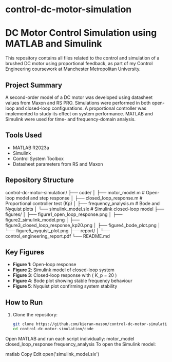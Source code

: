# control-dc-motor-simulation
# DC Motor Control Simulation using MATLAB and Simulink

This repository contains all files related to the control and simulation of a brushed DC motor using proportional feedback, as part of my Control Engineering coursework at Manchester Metropolitan University.

## Project Summary

A second-order model of a DC motor was developed using datasheet values from Maxon and RS PRO. Simulations were performed in both open-loop and closed-loop configurations. A proportional controller was implemented to study its effect on system performance. MATLAB and Simulink were used for time- and frequency-domain analysis.

## Tools Used
- MATLAB R2023a
- Simulink
- Control System Toolbox
- Datasheet parameters from RS and Maxon

##  Repository Structure
control-dc-motor-simulation/
├── code/
│ ├── motor_model.m # Open-loop model and step response
│ ├── closed_loop_response.m # Proportional controller test (Kp)
│ ├── frequency_analysis.m # Bode and Nyquist plots
│ └── simulink_model.slx # Simulink closed-loop model
├── figures/
│ ├── figure1_open_loop_response.png
│ ├── figure2_simulink_model.png
│ ├── figure3_closed_loop_response_kp20.png
│ ├── figure4_bode_plot.png
│ └── figure5_nyquist_plot.png
├── report/
│ └── control_engineering_report.pdf
└── README.md
## Key Figures

- **Figure 1**: Open-loop response
- **Figure 2**: Simulink model of closed-loop system
- **Figure 3**: Closed-loop response with \( K_p = 20 \)
- **Figure 4**: Bode plot showing stable frequency behaviour
- **Figure 5**: Nyquist plot confirming system stability
## How to Run

1. Clone the repository:
   ```bash
   git clone https://github.com/kieran-mason/control-dc-motor-simulation.git
   cd control-dc-motor-simulation/code
Open MATLAB and run each script individually:
    motor_model
closed_loop_response
frequency_analysis
To open the Simulink model:

matlab
Copy
Edit
open('simulink_model.slx')
